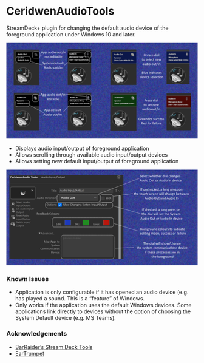 # CeridwenAudioTools
StreamDeck+ plugin for changing the default audio device of the foreground application under Windows 10 and later.

![](./com.ceridwen.audio/previews/instructions.png)

- Displays audio input/output of foreground application
- Allows scrolling through available audio input/output devices
- Allows setting new default input/output of foreground application

![](com.ceridwen.audio\previews\settings.png)

### Known Issues
- Application is only configurable if it has opened an audio device (e.g. has played a sound. This is a “feature” of Windows.
- Only works if the application uses the default Windows devices. Some applications link directly to devices without the option of choosing the System Default device (e.g. MS Teams).

### Acknowledgements
- [BarRaider’s Stream Deck Tools](https://github.com/BarRaider/streamdeck-tools)
- [EarTrumpet](https://github.com/File-New-Project/EarTrumpet)
